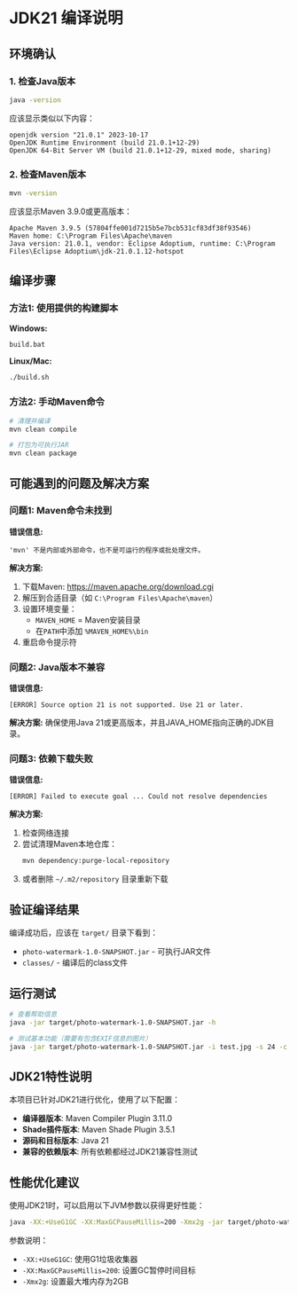 # JDK21 编译说明

## 环境确认

### 1. 检查Java版本

```bash
java -version
```

应该显示类似以下内容：
```
openjdk version "21.0.1" 2023-10-17
OpenJDK Runtime Environment (build 21.0.1+12-29)
OpenJDK 64-Bit Server VM (build 21.0.1+12-29, mixed mode, sharing)
```

### 2. 检查Maven版本

```bash
mvn -version
```

应该显示Maven 3.9.0或更高版本：
```
Apache Maven 3.9.5 (57804ffe001d7215b5e7bcb531cf83df38f93546)
Maven home: C:\Program Files\Apache\maven
Java version: 21.0.1, vendor: Eclipse Adoptium, runtime: C:\Program Files\Eclipse Adoptium\jdk-21.0.1.12-hotspot
```

## 编译步骤

### 方法1: 使用提供的构建脚本

**Windows:**
```cmd
build.bat
```

**Linux/Mac:**
```bash
./build.sh
```

### 方法2: 手动Maven命令

```bash
# 清理并编译
mvn clean compile

# 打包为可执行JAR
mvn clean package
```

## 可能遇到的问题及解决方案

### 问题1: Maven命令未找到

**错误信息:**
```
'mvn' 不是内部或外部命令，也不是可运行的程序或批处理文件。
```

**解决方案:**
1. 下载Maven: https://maven.apache.org/download.cgi
2. 解压到合适目录（如 `C:\Program Files\Apache\maven`）
3. 设置环境变量：
   - `MAVEN_HOME` = Maven安装目录
   - 在`PATH`中添加 `%MAVEN_HOME%\bin`
4. 重启命令提示符

### 问题2: Java版本不兼容

**错误信息:**
```
[ERROR] Source option 21 is not supported. Use 21 or later.
```

**解决方案:**
确保使用Java 21或更高版本，并且JAVA_HOME指向正确的JDK目录。

### 问题3: 依赖下载失败

**错误信息:**
```
[ERROR] Failed to execute goal ... Could not resolve dependencies
```

**解决方案:**
1. 检查网络连接
2. 尝试清理Maven本地仓库：
   ```bash
   mvn dependency:purge-local-repository
   ```
3. 或者删除 `~/.m2/repository` 目录重新下载

## 验证编译结果

编译成功后，应该在 `target/` 目录下看到：
- `photo-watermark-1.0-SNAPSHOT.jar` - 可执行JAR文件
- `classes/` - 编译后的class文件

## 运行测试

```bash
# 查看帮助信息
java -jar target/photo-watermark-1.0-SNAPSHOT.jar -h

# 测试基本功能（需要有包含EXIF信息的图片）
java -jar target/photo-watermark-1.0-SNAPSHOT.jar -i test.jpg -s 24 -c white -p br
```

## JDK21特性说明

本项目已针对JDK21进行优化，使用了以下配置：

- **编译器版本**: Maven Compiler Plugin 3.11.0
- **Shade插件版本**: Maven Shade Plugin 3.5.1  
- **源码和目标版本**: Java 21
- **兼容的依赖版本**: 所有依赖都经过JDK21兼容性测试

## 性能优化建议

使用JDK21时，可以启用以下JVM参数以获得更好性能：

```bash
java -XX:+UseG1GC -XX:MaxGCPauseMillis=200 -Xmx2g -jar target/photo-watermark-1.0-SNAPSHOT.jar -i photos/
```

参数说明：
- `-XX:+UseG1GC`: 使用G1垃圾收集器
- `-XX:MaxGCPauseMillis=200`: 设置GC暂停时间目标
- `-Xmx2g`: 设置最大堆内存为2GB
